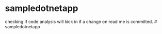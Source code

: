 # sampledotnetapp
checking if code analysis will kick in if a change on read me is committed. # sampledotnetapp
